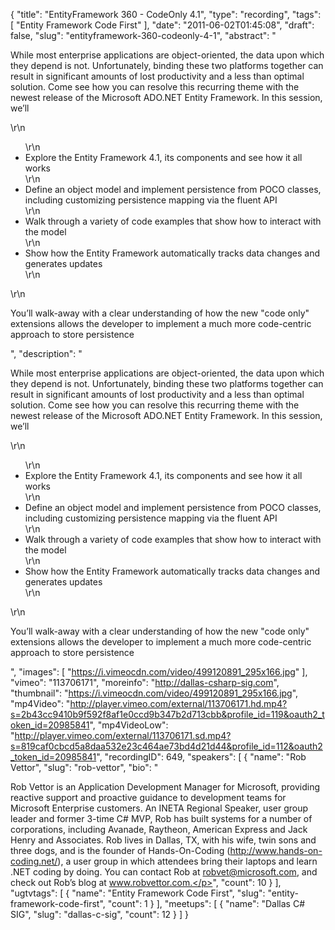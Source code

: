 {
  "title": "EntityFramework 360 - CodeOnly 4.1",
  "type": "recording",
  "tags": [
    "Entity Framework Code First"
  ],
  "date": "2011-06-02T01:45:08",
  "draft": false,
  "slug": "entityframework-360-codeonly-4-1",
  "abstract": "<p>While most enterprise applications are object-oriented, the data upon which they depend is not. Unfortunately, binding these two platforms together can result in significant amounts of lost productivity and a less than optimal solution. Come see how you can resolve this recurring theme with the newest release of the Microsoft ADO.NET Entity Framework. In this session, we&rsquo;ll</p>\r\n<ul>\r\n<li>Explore the Entity Framework 4.1, its components and see how it all works</li>\r\n<li>Define an object model and implement persistence from POCO classes, including customizing persistence mapping via the fluent API</li>\r\n<li>Walk through a variety of code examples that show how to interact with the model</li>\r\n<li>Show how the Entity Framework automatically tracks data changes and generates updates</li>\r\n</ul>\r\n<p>You&rsquo;ll walk-away with a clear understanding of how the new \"code only\" extensions allows the developer to implement a much more code-centric approach to store persistence</p>",
  "description": "<p>While most enterprise applications are object-oriented, the data upon which they depend is not. Unfortunately, binding these two platforms together can result in significant amounts of lost productivity and a less than optimal solution. Come see how you can resolve this recurring theme with the newest release of the Microsoft ADO.NET Entity Framework. In this session, we&rsquo;ll</p>\r\n<ul>\r\n<li>Explore the Entity Framework 4.1, its components and see how it all works</li>\r\n<li>Define an object model and implement persistence from POCO classes, including customizing persistence mapping via the fluent API</li>\r\n<li>Walk through a variety of code examples that show how to interact with the model</li>\r\n<li>Show how the Entity Framework automatically tracks data changes and generates updates</li>\r\n</ul>\r\n<p>You&rsquo;ll walk-away with a clear understanding of how the new \"code only\" extensions allows the developer to implement a much more code-centric approach to store persistence</p>",
  "images": [
    "https://i.vimeocdn.com/video/499120891_295x166.jpg"
  ],
  "vimeo": "113706171",
  "moreinfo": "http://dallas-csharp-sig.com",
  "thumbnail": "https://i.vimeocdn.com/video/499120891_295x166.jpg",
  "mp4Video": "http://player.vimeo.com/external/113706171.hd.mp4?s=2b43cc9410b9f592f8af1e0ccd9b347b2d713cbb&profile_id=119&oauth2_token_id=20985841",
  "mp4VideoLow": "http://player.vimeo.com/external/113706171.sd.mp4?s=819caf0cbcd5a8daa532e23c464ae73bd4d21d44&profile_id=112&oauth2_token_id=20985841",
  "recordingID": 649,
  "speakers": [
    {
      "name": "Rob Vettor",
      "slug": "rob-vettor",
      "bio": "<p>Rob Vettor is an Application Development Manager for Microsoft, providing reactive support and proactive guidance to development teams for Microsoft Enterprise customers. An INETA Regional Speaker, user group leader and former 3-time C# MVP, Rob has built systems for a number of corporations, including Avanade, Raytheon, American Express and Jack Henry and Associates. Rob lives in Dallas, TX, with his wife, twin sons and three dogs, and is the founder of Hands-On-Coding (http://www.hands-on-coding.net/), a user group in which attendees bring their laptops and learn .NET coding by doing. You can contact Rob at robvet@microsoft.com, and check out Rob’s blog at www.robvettor.com.</p>",
      "count": 10
    }
  ],
  "ugtvtags": [
    {
      "name": "Entity Framework Code First",
      "slug": "entity-framework-code-first",
      "count": 1
    }
  ],
  "meetups": [
    {
      "name": "Dallas C# SIG",
      "slug": "dallas-c-sig",
      "count": 12
    }
  ]
}
